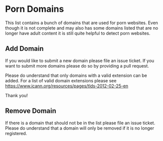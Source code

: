 # Porn Domains
This list contains a bunch of domains that are used for porn websites. Even though it is not complete and may also has some domains listed that are no longer have adult content it is still quite helpful to detect porn websites.

## Add Domain
If you would like to submit a new domain please file an issue ticket. If you want to submit more domains please do so by providing a pull request.

Please do understand that only domains with a valid extension can be added. For a list of valid domain extensions please see https://www.icann.org/resources/pages/tlds-2012-02-25-en

Thank you!

## Remove Domain
If there is a domain that should not be in the list please file an issue ticket. Please do understand that a domain will only be removed if it is no longer registered.
